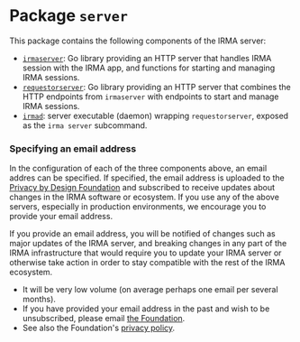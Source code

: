 # Package `server`

This package contains the following components of the IRMA server:

 * [`irmaserver`](irmaserver): Go library providing an HTTP server that handles IRMA session with the IRMA app, and functions for starting and managing IRMA sessions.
 * [`requestorserver`](requestorserver): Go library providing an HTTP server that combines the HTTP endpoints from `irmaserver` with endpoints to start and manage IRMA sessions.
 * [`irmad`](irmad): server executable (daemon) wrapping `requestorserver`, exposed as the `irma server` subcommand.

### Specifying an email address
In the configuration of each of the three components above, an email addres can be specified. If specified, the email address is uploaded to the [Privacy by Design Foundation](https://privacybydesign.foundation/) and subscribed to receive updates about changes in the IRMA software or ecosystem. If you use any of the above servers, especially in production environments, we encourage you to provide your email address.

If you provide an email address, you will be notified of changes such as major updates of the IRMA server, and breaking changes in any part of the IRMA infrastructure that would require you to update your IRMA server or otherwise take action in order to stay compatible with the rest of the IRMA ecosystem.

 * It will be very low volume (on average perhaps one email per several months). 
 * If you have provided your email address in the past and wish to be unsubscribed, please email [the Foundation](https://privacybydesign.foundation/contact-en/).
 * See also the Foundation's [privacy policy](https://privacybydesign.foundation/privacy-policy-en/).
